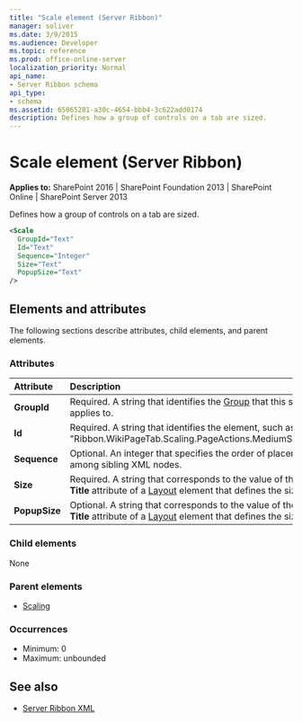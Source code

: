 ```yaml
---
title: "Scale element (Server Ribbon)"
manager: soliver
ms.date: 3/9/2015
ms.audience: Developer
ms.topic: reference
ms.prod: office-online-server
localization_priority: Normal
api_name:
- Server Ribbon schema
api_type:
- schema
ms.assetid: 65065281-a30c-4654-bbb4-3c622add0174
description: Defines how a group of controls on a tab are sized.
---
```


# Scale element (Server Ribbon)

**Applies to:** SharePoint 2016 | SharePoint Foundation 2013 | SharePoint Online | SharePoint Server 2013
  
Defines how a group of controls on a tab are sized.
  
```XML
<Scale
  GroupId="Text"
  Id="Text"
  Sequence="Integer"
  Size="Text"
  PopupSize="Text"
/>
```

## Elements and attributes

The following sections describe attributes, child elements, and parent elements.

### Attributes

|**Attribute**|**Description**|
|:-----|:-----|
|**GroupId** <br/> |Required. A string that identifies the [Group](scaling-element.md) that this scale applies to.  <br/> |
|**Id** <br/> |Required. A string that identifies the element, such as "Ribbon.WikiPageTab.Scaling.PageActions.MediumSmall".  <br/> |
|**Sequence** <br/> |Optional. An integer that specifies the order of placement among sibling XML nodes.  <br/> |
|**Size** <br/> |Required. A string that corresponds to the value of the **Title** attribute of a [Layout](layout-element.md) element that defines the size.  <br/> |
|**PopupSize** <br/> |Optional. A string that corresponds to the value of the **Title** attribute of a [Layout](layout-element.md) element that defines the size.  <br/> |
   
### Child elements

None
  
### Parent elements

- [Scaling](scaling-element.md)
   
### Occurrences

- Minimum: 0
- Maximum: unbounded 
   
## See also

- [Server Ribbon XML](http://msdn.microsoft.com/library/5eeb45be-4af7-4a38-8ba0-3aafc62aed4b%28Office.15%29.aspx)


